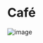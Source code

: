 # Café

![image](https://user-images.githubusercontent.com/97747627/157066070-3bfa9e80-82fb-4e0e-826f-06bfb2ae3a60.png)

